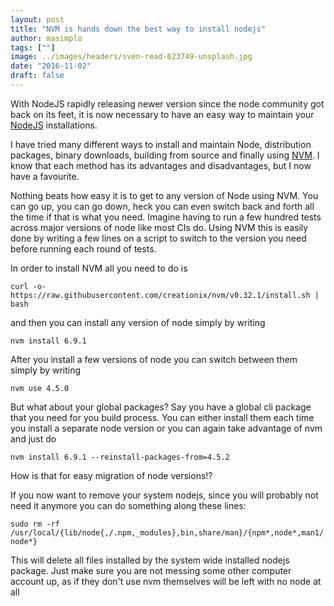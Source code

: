 ```yaml
---
layout: post
title: "NVM is hands down the best way to install nodejs"
author: masimplo
tags: [""]
image: ../images/headers/sven-read-623749-unsplash.jpg
date: "2016-11-02"
draft: false
---
```


With NodeJS rapidly releasing newer version since the node community got back on its feet, it is now necessary to have an easy way to maintain your [NodeJS](https://node.org/) installations.

I have tried many different ways to install and maintain Node, distribution packages, binary downloads, building from source and finally using [NVM](https://github.com/creationix/nvm). I know that each method has its advantages and disadvantages, but I now have a favourite.

Nothing beats how easy it is to get to any version of Node using NVM. You can go up, you can go down, heck you can even switch back and forth all the time if that is what you need. Imagine having to run a few hundred tests across major versions of node like most CIs do. Using NVM this is easily done by writing a few lines on a script to switch to the version you need before running each round of tests.

In order to install NVM all you need to do is

`curl -o- https://raw.githubusercontent.com/creationix/nvm/v0.32.1/install.sh | bash`

and then you can install any version of node simply by writing

`nvm install 6.9.1`

After you install a few versions of node you can switch between them simply by writing

`nvm use 4.5.0`

But what about your global packages? Say you have a global cli package that you need for you build process. You can either install them each time you install a separate node version or you can again take advantage of nvm and just do

`nvm install 6.9.1 --reinstall-packages-from=4.5.2`

How is that for easy migration of node versions!?

If you now want to remove your system nodejs, since you will probably not need it anymore you can do something along these lines:

`sudo rm -rf /usr/local/{lib/node{,/.npm,_modules},bin,share/man}/{npm*,node*,man1/node*}`

This will delete all files installed by the system wide installed nodejs package. Just make sure you are not messing some other computer account up, as if they don't use nvm themselves will be left with no node at all

